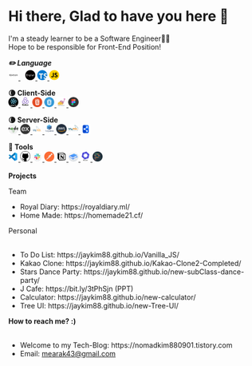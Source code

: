 Hi there, Glad to have you here 👋
==================================
I'm a steady learner to be a Software Engineer👨‍💻   
Hope to be responsible for Front-End Position!

<Strong style="font-style:italic">✏️ Language</Strong>   
<a target="_blank" rel="noopener noreferrer" href="https://github.com/JayKim88" style="margin-right:10px">
<img src="images/korean.png" width="4%" alt="korean"/>
</a>
<a target="_blank" rel="noopener noreferrer" href="https://github.com/JayKim88">
<img src="images/english.png" width="4%" alt="english"/>
</a>
<a target="_blank" rel="noopener noreferrer" href="https://www.typescriptlang.org/">
<img src="images/typescript.svg" width="4%" alt="typescript"/>
</a>
<a target="_blank" rel="noopener noreferrer" href="https://javascript.info/">
<img src="images/javascript.png" width="4%" alt="javascript"/>
</a>

<Strong>🌘 Client-Side</Strong>
<br/>
<a target="_blank" rel="noopener noreferrer" href="https://reactjs.org/">
<img src="images/react.png" width="4%" alt="react"/>
</a>
<a target="_blank" rel="noopener noreferrer" href="https://redux.js.org/">
<img src="images/redux.png" width="4%" alt="redux"/>
</a>
<a target="_blank" rel="noopener noreferrer" href="https://en.wikipedia.org/wiki/HTML">
<img src="images/html.png" width="4%" alt="html"/>
</a>
<a target="_blank" rel="noopener noreferrer" href="https://en.wikipedia.org/wiki/CSS">
<img src="images/css.png" width="4%" alt="css"/>
</a>
<a target="_blank" rel="noopener noreferrer" href="https://styled-components.com/">
<img src="images/styledComponents.png" width="4%" alt="styledComponents"/>
</a>
<a target="_blank" rel="noopener noreferrer" href="https://www.figma.com/">
<img src="images/figma.png" width="4%" alt="figma"/>
</a>

<Strong>🌘 Server-Side</Strong>
<br>
<a target="_blank" rel="noopener noreferrer" href="https://nodejs.org/en/">
<img src="images/nodejs-2.svg" width="4%" alt="nodejs"/>
</a>
<a target="_blank" rel="noopener noreferrer" href="https://expressjs.com/">
<img src="images/express.png" width="4%" alt="express"/>
</a>
<a target="_blank" rel="noopener noreferrer" href="https://www.mysql.com/">
<img src="images/mysql.png" width="4%" alt="mysql"/>
</a>
<a target="_blank" rel="noopener noreferrer" href="https://sequelize.org/">
<img src="images/sequelize.png" width="4%" alt="sequelize"/>
</a>
<a target="_blank" rel="noopener noreferrer" href="https://aws.amazon.com/?nc2=h_lg">
<img src="images/aws.png" width="4%" alt="aws"/>
</a>
<a target="_blank" rel="noopener noreferrer" href="https://www.mysql.com/products/workbench/">
<img src="images/workbench.png" width="4%" alt="workbench"/>
</a>
<a target="_blank" rel="noopener noreferrer" href="https://dbdiagram.io/home">
<img src="images/dbdiagram1.png" width="4%" alt="dbdiagram"/>
</a>

<Strong>🔧 Tools</Strong>
<br>
<a target="_blank" rel="noopener noreferrer" href="https://code.visualstudio.com/">
<img src="images/vscode.png" width="4%" alt="vscode"/>
</a>
<a target="_blank" rel="noopener noreferrer" href="https://github.com/">
<img src="images/github.png" width="4%" alt="github"/>
</a>
<a target="_blank" rel="noopener noreferrer" href="https://slack.com/intl/en-kr/">
<img src="images/slack.png" width="4%" alt="slack"/>
</a>
<a target="_blank" rel="noopener noreferrer" href="https://www.postman.com/">
<img src="images/postman.png" width="4%" alt="postman"/>
</a>
<a target="_blank" rel="noopener noreferrer" href="https://www.notion.so/">
<img src="images/notion.png" width="4%" alt="notion"/>
</a>
<a target="_blank" rel="noopener noreferrer" href="https://www.gitbook.com/">
<img src="images/gitbook.png" width="4%" alt="gitbook"/>
</a>
<a target="_blank" rel="noopener noreferrer" href="https://eslint.org/">
<img src="images/eslint.png" width="4%" alt="eslint"/>
</a>
<a target="_blank" rel="noopener noreferrer" href="https://prettier.io/">
<img src="images/prettier.png" width="4%" alt="prettier"/>
</a>
<br/>
<br/>
<Strong>Projects</Strong>

Team  
  <ul>
    <li>
    Royal Diary: https://royaldiary.ml/
    </li>
    <li>
    Home Made: https://homemade21.cf/
    </li>
  </ul>
Personal    
<br/>
<br/>
<ul>
  <li>
  To Do List: https://jaykim88.github.io/Vanilla_JS/
  </li>
  <li>
  Kakao Clone: https://jaykim88.github.io/Kakao-Clone2-Completed/
  </li>
  <li>
  Stars Dance Party: https://jaykim88.github.io/new-subClass-dance-party/
  </li>
  <li>
  J Cafe: https://bit.ly/3tPhSjn (PPT)
  </li>
  <li>
  Calculator: https://jaykim88.github.io/new-calculator/
  </li>
  <li>
  Tree UI: https://jaykim88.github.io/new-Tree-UI/
  </li>
</ul>
<Strong>How to reach me? :)</Strong>
<br/>
<br/>
<ul>
  <li>
  Welcome to my Tech-Blog: https://nomadkim880901.tistory.com
  </li>
  <li>
  Email: <a href="mailto:mearak43@gmail.com">mearak43@gmail.com</a>
  </li>
</ul>
<!--
**JayKim88/JayKim88** is a ✨ _special_ ✨ repository because its `README.md` (this file) appears on your GitHub profile.

Here are some ideas to get you started:

- 🔭 I’m currently working on ...
- 🌱 I’m currently learning ...
- 👯 I’m looking to collaborate on ...
- 🤔 I’m looking for help with ...
- 💬 Ask me about ...
- 📫 How to reach me: ...
- 😄 Pronouns: ...
- ⚡ Fun fact: ...
-->
